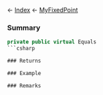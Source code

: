 ← [Index](Api-Index) ← [MyFixedPoint](VRage.MyFixedPoint)

### Summary

```csharp
private public virtual Equals
```csharp

### Returns

### Example

### Remarks

